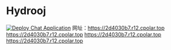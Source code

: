 # Hydrooj
[![Deploy Chat Application](https://github.com/zjx-kimi/Hydrooj/actions/workflows/deploy.yml/badge.svg)](https://github.com/zjx-kimi/Hydrooj/actions/workflows/deploy.yml)
网址：https://2d4030b7.r12.cpolar.top
https://2d4030b7.r12.cpolar.top
https://2d4030b7.r12.cpolar.top
https://2d4030b7.r12.cpolar.top
